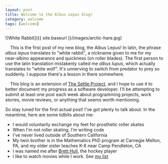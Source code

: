 ```yaml
---
layout: post
title: Welcome to the Albus Lepus blog!
category: welcome
tags: [welcome]
---
```


![White Rabbit]({{ site.baseurl }}/images/arctic-hare.jpg)

&nbsp;&nbsp;&nbsp;&nbsp;This is the first post of my new blog, the Albus Lepus! In latin, the phrase *albus lepus* translates to "white rabbit", a nickname given to me for my near-albino appearance and quickness (on roller blades).  The first person to use the latin translation mistakenly called me *albus lupus*, which actually translates to "white wolf".  It's unnerving to switch from predator to prey so suddenly. I suppose there's a lesson in there somewhere.

&nbsp;&nbsp;&nbsp;&nbsp;This blog is an extension of [The Settle Project](http://www.thesettleproject.com), and I hope to use it to better document my progress as a software developer.  I'll be attempting to submit at least one post each week about programming projects, work stories, movie reviews, or anything that seems worth mentioning.

So stay tuned for the first actual post! I've got plenty to talk about.  In the meantime, here are some tidbits about me:

- I would voluntarily exchange my feet for prosthetic roller skates
- When I'm not roller skating, I'm writing code
- I've never lived outside of Southern California
- My twin brother is in the Mathematics PhD program at Carnegie Mellon, PA, and my older sister teaches K-6 near Camp Pendleton, CA
- I was named me after [Brett Hull](https://en.wikipedia.org/wiki/Brett_Hull), the hockey player
- I like to watch movies while I work. See [my list](http://www.imdb.com/user/ur77436581/ratings?opfrule=httpDefault)
